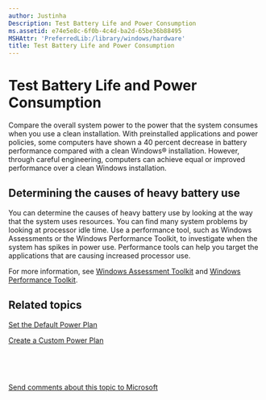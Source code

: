 ```yaml
---
author: Justinha
Description: Test Battery Life and Power Consumption
ms.assetid: e74e5e8c-6f0b-4c4d-ba2d-65be36b88495
MSHAttr: 'PreferredLib:/library/windows/hardware'
title: Test Battery Life and Power Consumption
---
```


# Test Battery Life and Power Consumption


Compare the overall system power to the power that the system consumes when you use a clean installation. With preinstalled applications and power policies, some computers have shown a 40 percent decrease in battery performance compared with a clean Windows® installation. However, through careful engineering, computers can achieve equal or improved performance over a clean Windows installation.

## <span id="Determining_the_causes_of_heavy_battery_use_"></span><span id="determining_the_causes_of_heavy_battery_use_"></span><span id="DETERMINING_THE_CAUSES_OF_HEAVY_BATTERY_USE_"></span>Determining the causes of heavy battery use


You can determine the causes of heavy battery use by looking at the way that the system uses resources. You can find many system problems by looking at processor idle time. Use a performance tool, such as Windows Assessments or the Windows Performance Toolkit, to investigate when the system has spikes in power use. Performance tools can help you target the applications that are causing increased processor use.

For more information, see [Windows Assessment Toolkit](http://go.microsoft.com/fwlink/?LinkId=214554) and [Windows Performance Toolkit](http://go.microsoft.com/fwlink/?LinkId=228914).

## <span id="related_topics"></span>Related topics


[Set the Default Power Plan](set-the-default-power-plan-technicalreference.md)

[Create a Custom Power Plan](create-a-custom-power-plan-technicalreference.md)

 

 

[Send comments about this topic to Microsoft](mailto:wsddocfb@microsoft.com?subject=Documentation%20feedback%20%5Bp_adk_online\p_adk_online%5D:%20Test%20Battery%20Life%20and%20Power%20Consumption%20%20RELEASE:%20%284/11/2016%29&body=%0A%0APRIVACY%20STATEMENT%0A%0AWe%20use%20your%20feedback%20to%20improve%20the%20documentation.%20We%20don't%20use%20your%20email%20address%20for%20any%20other%20purpose,%20and%20we'll%20remove%20your%20email%20address%20from%20our%20system%20after%20the%20issue%20that%20you're%20reporting%20is%20fixed.%20While%20we're%20working%20to%20fix%20this%20issue,%20we%20might%20send%20you%20an%20email%20message%20to%20ask%20for%20more%20info.%20Later,%20we%20might%20also%20send%20you%20an%20email%20message%20to%20let%20you%20know%20that%20we've%20addressed%20your%20feedback.%0A%0AFor%20more%20info%20about%20Microsoft's%20privacy%20policy,%20see%20http://privacy.microsoft.com/default.aspx. "Send comments about this topic to Microsoft")




